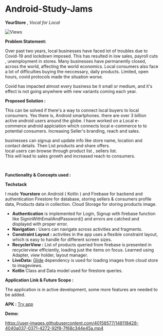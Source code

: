# Android-Study-Jams

**YourStore**   ,  *Vocal for Local*


![Views](https://visitor-badge.glitch.me/badge?page_id=yourstore)
<br>

**Problem Statement:**

Over past two years, local businesses have faced lot of troubles due to Covid-19 and lockdown imposed. This has resulted in low sales, payroll cuts , unemployment in stores. 
Many businesses have permanently closed,  across the world, affecting the world economics. 
Local consumers also face a lot of difficulties buying the neccessary, daily products. Limited, open hours, covid protocols made the situation worse.


Covid has impacted almost every business be it small or medium, and it's effect is not going anywhere with new variants coming each year.

**Proposed Solution :**

This can be solved if there's a way to connect local buyers to local consumers. Yes there is, Android smartphones. there are over 3 billion active android users around the globe. I have worked on a Local e-commerce android applciation which connects local e-commerce to to potential consumers. Increasing Seller's branding, reach and sales. 

businesses can signup and  update info like store name, location and contact details. Then List products and share offers. 
<br>
local users can browse through product list , sellers list.  
This will lead to sales growth and increased reach to consumers. 

<br>

**Functionality & Concepts used :**

**Techstack**

I made **Yourstore** on Android ( Kotlin ) and Firebase for backend and authentication Firestore for database, storing sellers & consumers profile data, Products data in collection. Cloud Storage for storing products image. 

 - **Authentication** is implemented for Login, Signup with firebase function like SigninWithEmailAndPassword() and errors are catched and displayed with proper error.
 - **Navigation :** Users can navigate across activities and fragments.
 -  **Constraint Layout :**  activities in the app uses a flexible constraint layout, which is easy to handle for different screen sizes.
 - **RecyclerView :** List of products queried from firebase is presented in recyclerview efficiently, loading  just the items on focus. Learned using Adapter, view holder, layout manager.
 - **LiveData:** [Glide](https://github.com/bumptech/glide) dependency is used for loading images from cloud store to imageviews.
 -  **Kotlin** Class and Data model used for firestore queries.




**Application Link & Future Scope :**

The application is in active development, some more features are needed to be added.  

**APK :**   [Try app](https://github.com/mayukhpankaj/Android-Study-Jams/tree/main/APK)

**Demo:**



https://user-images.githubusercontent.com/40158577/148118428-4040a037-0371-4272-92f8-7f68c344e45a.mp4
